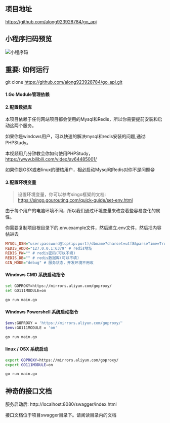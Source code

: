 ## 项目地址

https://github.com/along923928784/go_api

## 小程序扫码预览

![小程序码](https://github.com/along923928784/go_api/image/wx.png)

## 重要: 如何运行

git clone https://github.com/along923928784/go_api.git

#### 1.Go Module管理依赖

#### 2.配置数据库

本项目依赖于任何网站项目都会使用的Mysql和Redis，所以你需要提前安装和启动这两个服务。

如果你是windows用户，可以快速的解决mysql和redis安装的问题,通过: PHPStudy。

本视频用几分钟教会你如何使用PHPStudy，https://www.bilibili.com/video/av64485001/

如果你是OSX或者linux的硬核用户，相必启动Mysql和Redis对你不是问题😁

#### 3.配置环境变量

> 设置环境变量，你可以参考singo框架的文档: https://singo.gourouting.com/quick-guide/set-env.html

由于每个用户的电脑环境不同，所以我们通过环境变量来改变着些容易变化的属性。

你需要复制项目根目录下的.env.example文件，然后建立.env文件，然后把内容帖进去

```ini
MYSQL_DSN="user:password@tcp(ip:port)/dbname?charset=utf8&parseTime=True&loc=Local" # mysql连接串
REDIS_ADDR="127.0.0.1:6379" # redis地址
REDIS_PW="" # redis密码(可以不填)
REDIS_DB="" # redis数据库(可以不填)
GIN_MODE="debug" # 服务状态，开发环境不用改

```

#### Windows CMD 系统启动指令

```bash
set GOPROXY=https://mirrors.aliyun.com/goproxy/
set GO111MODULE=on

go run main.go
```

#### Windows Powershell 系统启动指令

```bash
$env:GOPROXY = 'https://mirrors.aliyun.com/goproxy/'
$env:GO111MODULE = 'on'

go run main.go
```

#### linux / OSX 系统启动

```bash
export GOPROXY=https://mirrors.aliyun.com/goproxy/
export GO111MODULE=on

go run main.go
```

## 神奇的接口文档

服务启动后: http://localhost:8080/swagger/index.html

接口文档位于项目swagger目录下。请阅读目录内的文档